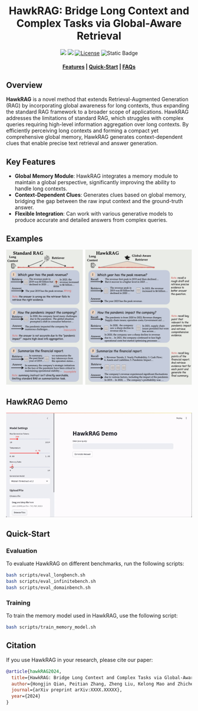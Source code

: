 
# <div align="center">HawkRAG: Bridge Long Context and Complex Tasks via Global-Aware Retrieval<div>

<div align="center">
<a href="https://arxiv.org/" target="_blank"><img src=https://img.shields.io/badge/arXiv-b5212f.svg?logo=arxiv></a>
<a href="https://huggingface.co/datasets/" target="_blank"><img src=https://img.shields.io/badge/%F0%9F%A4%97%20HuggingFace%20Datasets-27b3b4.svg></a>
<a href="https://github.com/"><img alt="License" src="https://img.shields.io/badge/LICENSE-MIT-green"></a>
<a><img alt="Static Badge" src="https://img.shields.io/badge/made_with-Python-blue"></a>
</div>

<h4 align="center">

<p>
<a href="#sparkles-features">Features</a> |
<a href="#running-quick-start">Quick-Start</a> |
<a href="#raised_hands-additional-faqs"> FAQs</a>
</p>



## Overview

**HawkRAG** is a novel method that extends Retrieval-Augmented Generation (RAG) by incorporating global awareness for long contexts, thus expanding the standard RAG framework to a broader scope of applications. HawkRAG addresses the limitations of standard RAG, which struggles with complex queries requiring high-level information aggregation over long contexts. By efficiently perceiving long contexts and forming a compact yet comprehensive global memory, HawkRAG generates context-dependent clues that enable precise text retrieval and answer generation.



## Key Features

- **Global Memory Module**: HawkRAG integrates a memory module to maintain a global perspective, significantly improving the ability to handle long contexts.
- **Context-Dependent Clues**: Generates clues based on global memory, bridging the gap between the raw input context and the ground-truth answer.
- **Flexible Integration**: Can work with various generative models to produce accurate and detailed answers from complex queries.

## Examples
<p align="center">
<img src="asset/case.jpg">
</p>

## HawkRAG Demo
<div style="display: flex; justify-content: space-around;">
  <div style="text-align: center;">
    <img src="./asset/demo.gif" style="width: 100%;">
  </div>
</div>


## Quick-Start

### Evaluation

To evaluate HawkRAG on different benchmarks, run the following scripts:

```bash
bash scripts/eval_longbench.sh
bash scripts/eval_infinitebench.sh
bash scripts/eval_domainbench.sh
```

### Training

To train the memory model used in HawkRAG, use the following script:

```bash
bash scripts/train_memory_model.sh
```

## Citation

If you use HawkRAG in your research, please cite our paper:

```bibtex
@article{hawkRAG2024,
  title={HawkRAG: Bridge Long Context and Complex Tasks via Global-Aware Retrieval},
  author={Hongjin Qian, Peitian Zhang, Zheng Liu, Kelong Mao and Zhicheng Dou},
  journal={arXiv preprint arXiv:XXXX.XXXXX},
  year={2024}
}
```






